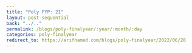 ```yaml
---
title: "Poly FYP: 21"
layout: post-sequential
back: "../.."
permalink: /blogs/poly-finalyear/:year/:month/:day
categories: poly-finalyear
redirect_to: https://arifhamed.com/blogs/poly-finalyear/2022/06/28
---
```

